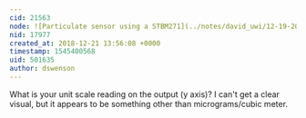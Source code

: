 ```yaml
---
cid: 21563
node: ![Particulate sensor using a STBM271](../notes/david_uwi/12-19-2018/particulate-sensor-using-a-stbm271)
nid: 17977
created_at: 2018-12-21 13:56:08 +0000
timestamp: 1545400568
uid: 501635
author: dswenson
---
```


 What is your unit scale reading on the output (y axis)?  I can't get a clear visual, but it appears to be something other than micrograms/cubic meter.
